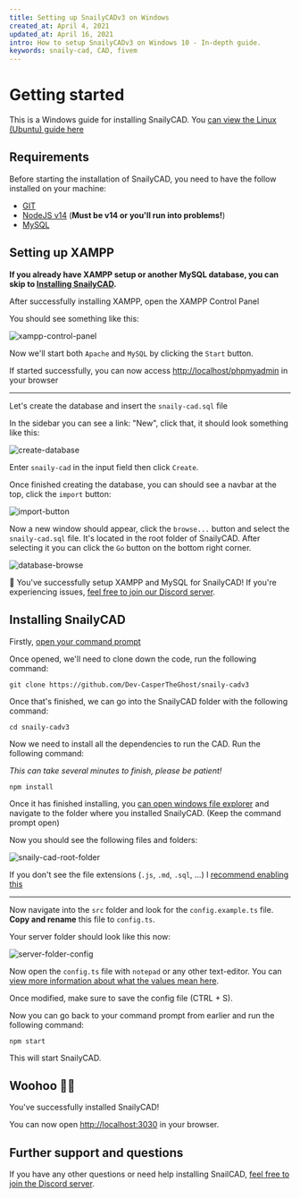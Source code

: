 ```yaml
---
title: Setting up SnailyCADv3 on Windows
created_at: April 4, 2021
updated_at: April 16, 2021
intro: How to setup SnailyCADv3 on Windows 10 - In-depth guide.
keywords: snaily-cad, CAD, fivem
---
```


# Getting started

This is a Windows guide for installing SnailyCAD. You [can view the Linux (Ubuntu) guide here](/blog/setting-up-snailycad-linux)

## Requirements

Before starting the installation of SnailyCAD, you need to have the follow installed on your machine:

- [GIT](https://git-scm.com/downloads)
- [NodeJS v14](https://nodejs.org) (**Must be v14 or you'll run into problems!**)
- [MySQL](https://www.apachefriends.org/download.html)

## Setting up XAMPP

**If you already have XAMPP setup or another MySQL database, you can skip to [Installing SnailyCAD](#installing-snailycad).**

After successfully installing XAMPP, open the XAMPP Control Panel

You should see something like this:

![xampp-control-panel](/blog/xampp-control-panel.webp)

Now we'll start both `Apache` and `MySQL` by clicking the `Start` button.

If started successfully, you can now access <http://localhost/phpmyadmin> in your browser

---

Let's create the database and insert the `snaily-cad.sql` file

In the sidebar you can see a link: "New", click that, it should look something like this:

![create-database](/blog/create-database.webp)

Enter `snaily-cad` in the input field then click `Create`.

Once finished creating the database, you can should see a navbar at the top, click the `import` button:

![import-button](/blog/import-button.webp)

Now a new window should appear, click the `browse...` button and select the `snaily-cad.sql` file. It's located in the root folder of SnailyCAD. After selecting it you can click the `Go` button on the bottom right corner.

![database-browse](/blog/database-browse.webp)

🎉 You've successfully setup XAMPP and MySQL for SnailyCAD! If you're experiencing issues, [feel free to join our Discord server](https://discord.gg/eGnrPqEH7U).

## Installing SnailyCAD

Firstly, [open your command prompt](https://www.howtogeek.com/235101/10-ways-to-open-the-command-prompt-in-windows-10/)

Once opened, we'll need to clone down the code, run the following command:

```console
git clone https://github.com/Dev-CasperTheGhost/snaily-cadv3
```

Once that's finished, we can go into the SnailyCAD folder with the following command:

```console
cd snaily-cadv3
```

Now we need to install all the dependencies to run the CAD. Run the following command:

_This can take several minutes to finish, please be patient!_

```console
npm install
```

Once it has finished installing, you [can open windows file explorer](https://www.howtogeek.com/693474/12-ways-to-open-file-explorer-in-windows-10/) and navigate to the folder where you installed SnailyCAD. (Keep the command prompt open)

Now you should see the following files and folders:

![snaily-cad-root-folder](/blog/snaily-cad-root-folder.webp)

If you don't see the file extensions (`.js`, `.md`, `.sql`, ...) I [recommend enabling this](https://www.msftnext.com/show-file-extensions-windows-10-explorer/)

---

Now navigate into the `src` folder and look for the `config.example.ts` file. **Copy and rename** this file to `config.ts`.

Your server folder should look like this now:

![server-folder-config](/blog/server-folder-config.webp)

Now open the `config.ts` file with `notepad` or any other text-editor. You can [view more information about what the values mean here](https://github.com/Dev-CasperTheGhost/snaily-cadv3/wiki/Config-file).

Once modified, make sure to save the config file (CTRL + S).

Now you can go back to your command prompt from earlier and run the following command:

```console
npm start
```

This will start SnailyCAD.

## Woohoo 🎉🎉

You've successfully installed SnailyCAD!

You can now open <http://localhost:3030> in your browser.

## Further support and questions

If you have any other questions or need help installing SnailCAD, [feel free to join the Discord server](https://discord.gg/eGnrPqEH7U).
